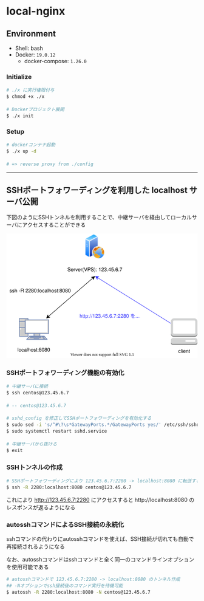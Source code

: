 # local-nginx

## Environment

- Shell: bash
- Docker: `19.0.12`
    - docker-compose: `1.26.0`

### Initialize
```bash
# ./x に実行権限付与
$ chmod +x ./x

# Dockerプロジェクト展開
$ ./x init
```

### Setup
```bash
# dockerコンテナ起動
$ ./x up -d

# => reverse proxy from ./config
```

***

## SSHポートフォワーディングを利用した localhost サーバ公開

下図のようにSSHトンネルを利用することで、中継サーバを経由してローカルサーバにアクセスすることができる

![ssh-portforwarding-localhost.drawio.svg](./image/ssh-portforwarding-localhost.drawio.svg)

### SSHポートフォワーディング機能の有効化
```bash
# 中継サーバに接続
$ ssh centos@123.45.6.7

# -- centos@123.45.6.7

# sshd_config を修正してSSHポートフォワーディングを有効化する
$ sudo sed -i 's/^#\?\s*GatewayPorts.*/GatewayPorts yes/' /etc/ssh/sshd_config
$ sudo systemctl restart sshd.service

# 中継サーバから抜ける
$ exit
```

### SSHトンネルの作成
```bash
# SSHポートフォワーディングにより 123.45.6.7:2280 -> localhost:8080 に転送するトンネルを作成
$ ssh -R 2280:localhost:8080 centos@123.45.6.7
```

これにより http://123.45.6.7:2280 にアクセスすると http://localhost:8080 のレスポンスが返るようになる

### autosshコマンドによるSSH接続の永続化
sshコマンドの代わりにautosshコマンドを使えば、SSH接続が切れても自動で再接続されるようになる

なお、autosshコマンドはsshコマンドと全く同一のコマンドラインオプションを使用可能である

```bash
# autosshコマンドで 123.45.6.7:2280 -> localhost:8080 のトンネル作成
## -Nオプションでssh接続後のコマンド実行を待機可能
$ autossh -R 2280:localhost:8080 -N centos@123.45.6.7
```
